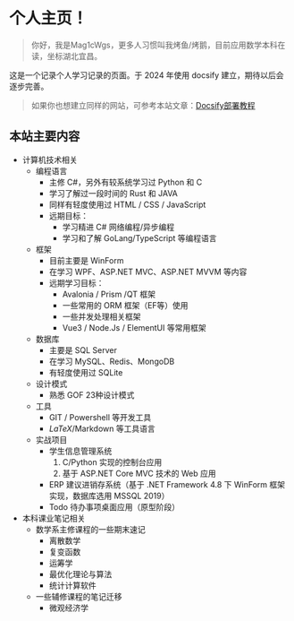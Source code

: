 # 个人主页！

> 你好，我是Mag1cWgs，更多人习惯叫我烤鱼/烤鹅，目前应用数学本科在读，坐标湖北宜昌。

这是一个记录个人学习记录的页面。于 2024 年使用 docsify 建立，期待以后会逐步完善。

> 如果你也想建立同样的网站，可参考本站文章：[Docsify部署教程](/ProjectDocs/cs/Docsify/docsify-startinit.md)


## 本站主要内容
- 计算机技术相关
    - 编程语言
        - 主修 C#，另外有较系统学习过 Python 和 C
        - 学习了解过一段时间的 Rust 和 JAVA
        - 同样有轻度使用过 HTML / CSS / JavaScript
        - 远期目标：
            - 学习精进 C# 网络编程/异步编程
            - 学习和了解 GoLang/TypeScript 等编程语言
    - 框架
        - 目前主要是 WinForm
        - 在学习 WPF、ASP.NET MVC、ASP.NET MVVM 等内容
        - 远期学习目标：
            - Avalonia / Prism /QT 框架
            - 一些常用的 ORM 框架（EF等）使用
            - 一些并发处理相关框架
            - Vue3 / Node.Js / ElementUI 等常用框架
    - 数据库
        - 主要是 SQL Server
        - 在学习 MySQL、Redis、MongoDB
        - 有轻度使用过 SQLite
    - 设计模式
        - 熟悉 GOF 23种设计模式
    - 工具
        - GIT / Powershell 等开发工具
        - $LaTeX$/Markdown 等工具语言
    - 实战项目
        - 学生信息管理系统
            1. C/Python 实现的控制台应用
            2. 基于 ASP.NET Core MVC 技术的 Web 应用
        - ERP 建议进销存系统（基于 .NET Framework 4.8 下 WinForm 框架实现，数据库选用 MSSQL 2019）
        - Todo 待办事项桌面应用（原型阶段）
- 本科课业笔记相关
    - 数学系主修课程的一些期末速记
        - 离散数学
        - 复变函数
        - 运筹学
        - 最优化理论与算法
        - 统计计算软件
    - 一些辅修课程的笔记迁移
        - 微观经济学

